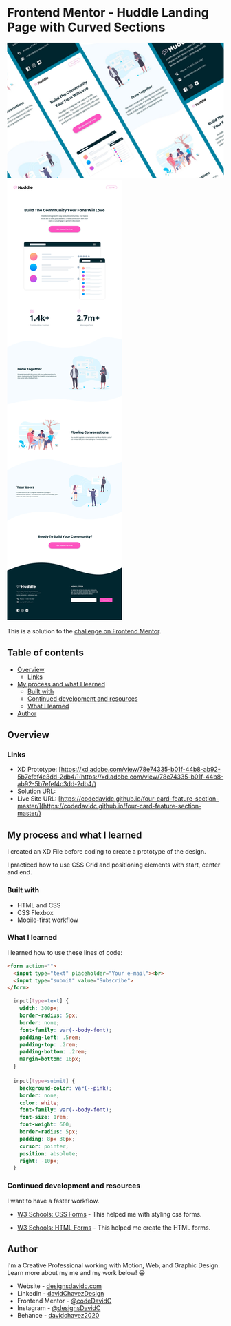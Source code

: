 # Frontend Mentor - Huddle Landing Page with Curved Sections

![Mobile version stacked](./design/design-stack.jpg)
![Web design layout of front end mentor QR Code Component Solution](./design/desktop-design.jpg)

This is a solution to the [challenge on Frontend Mentor](https://www.frontendmentor.io/challenges/).

## Table of contents

- [Overview](#overview)
  - [Links](#links)
- [My process and what I learned](#my-process-and-what-i-learned)
  - [Built with](#built-with)
  - [Continued development and resources](#continued-development-and-resources)
  - [What I learned](#what-i-learned)
- [Author](#author)


## Overview

### Links

- XD Prototype: [https://xd.adobe.com/view/78e74335-b01f-44b8-ab92-5b7efef4c3dd-2db4/](https://xd.adobe.com/view/78e74335-b01f-44b8-ab92-5b7efef4c3dd-2db4/)
- Solution URL: []()
- Live Site URL: [https://codedavidc.github.io/four-card-feature-section-master/](https://codedavidc.github.io/four-card-feature-section-master/)


## My process and what I learned

I created an XD File before coding to create a prototype of the design.

I practiced how to use CSS Grid and positioning elements with start, center and end.


### Built with

- HTML and CSS
- CSS Flexbox
- Mobile-first workflow


### What I learned

I learned how to use these lines of code:

```html
<form action="">
  <input type="text" placeholder="Your e-mail"><br>
  <input type="submit" value="Subscribe">
</form>
```
```css
  input[type=text] {
    width: 300px;
    border-radius: 5px;
    border: none;
    font-family: var(--body-font);
    padding-left: .5rem;
    padding-top: .2rem;
    padding-bottom: .2rem;
    margin-bottom: 16px;
  }

  input[type=submit] {
    background-color: var(--pink);
    border: none;
    color: white;
    font-family: var(--body-font);
    font-size: 1rem;
    font-weight: 600;
    border-radius: 5px;
    padding: 8px 30px;
    cursor: pointer;
    position: absolute;
    right: -10px;
  }
```


### Continued development and resources

I want to have a faster workflow.

- [W3 Schools: CSS Forms](https://www.w3schools.com/css/css_form.asp) - This helped me with styling css forms.

- [W3 Schools: HTML Forms](https://www.w3schools.com/html/html_forms.asp) - This helped me create the HTML forms.

## Author

I'm a Creative Professional working with Motion, Web, and Graphic Design. 
Learn more about my me and my work below! 😀

- Website - [designsdavidc.com](https://www.designsdavidc.com)
- LinkedIn - [davidChavezDesign](https://www.linkedin.com/in/davidchavezdesign/)
- Frontend Mentor - [@codeDavidC](https://www.frontendmentor.io/profile/codeDavidC)
- Instagram - [@designsDavidC](https://www.instagram.com/designsdavidc/)
- Behance - [davidchavez2020](https://www.behance.net/davidchavez2020)
